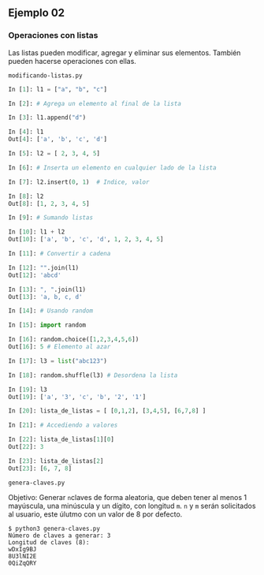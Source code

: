 ## Ejemplo 02

### Operaciones con listas

Las listas pueden modificar, agregar y eliminar sus elementos. También pueden hacerse operaciones con ellas.

`modificando-listas.py`
```python
In [1]: l1 = ["a", "b", "c"]

In [2]: # Agrega un elemento al final de la lista

In [3]: l1.append("d")

In [4]: l1
Out[4]: ['a', 'b', 'c', 'd']

In [5]: l2 = [ 2, 3, 4, 5]

In [6]: # Inserta un elemento en cualquier lado de la lista

In [7]: l2.insert(0, 1)  # Indice, valor

In [8]: l2
Out[8]: [1, 2, 3, 4, 5]

In [9]: # Sumando listas

In [10]: l1 + l2
Out[10]: ['a', 'b', 'c', 'd', 1, 2, 3, 4, 5]

In [11]: # Convertir a cadena

In [12]: "".join(l1)
Out[12]: 'abcd'

In [13]: ", ".join(l1)
Out[13]: 'a, b, c, d'

In [14]: # Usando random

In [15]: import random

In [16]: random.choice([1,2,3,4,5,6])
Out[16]: 5 # Elemento al azar

In [17]: l3 = list("abc123")

In [18]: random.shuffle(l3) # Desordena la lista

In [19]: l3
Out[19]: ['a', '3', 'c', 'b', '2', '1']

In [20]: lista_de_listas = [ [0,1,2], [3,4,5], [6,7,8] ]

In [21]: # Accediendo a valores

In [22]: lista_de_listas[1][0]
Out[22]: 3

In [23]: lista_de_listas[2]
Out[23]: [6, 7, 8]

```

`genera-claves.py`

Objetivo: Generar `n`claves de forma aleatoria, que deben tener al menos 1 mayúscula, una minúscula y un dígito, con longitud `m`. `n` y `m` serán solicitados al usuario, este úlutmo con un valor de 8 por defecto.

```
$ python3 genera-claves.py 
Número de claves a generar: 3
Longitud de claves (8): 
wDxIg9BJ
8U3lNI2E
0QiZqQRY
```